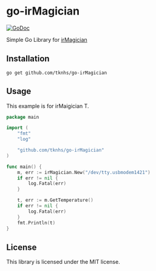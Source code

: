 # go-irMagician
[![GoDoc](https://godoc.org/github.com/tknhs/go-irMagician?status.svg)](https://godoc.org/github.com/tknhs/go-irMagician)

Simple Go Library for [irMagician](http://www.omiya-giken.com/)

## Installation

```
go get github.com/tknhs/go-irMagician
```

## Usage
This example is for irMaigician T.

```go
package main

import (
	"fmt"
	"log"

	"github.com/tknhs/go-irMagician"
)

func main() {
	m, err := irMagician.New("/dev/tty.usbmodem1421")
	if err != nil {
		log.Fatal(err)
	}

	t, err := m.GetTemperature()
	if err != nil {
		log.Fatal(err)
	}
	fmt.Println(t)
}
```

## License
This library is licensed under the MIT license.